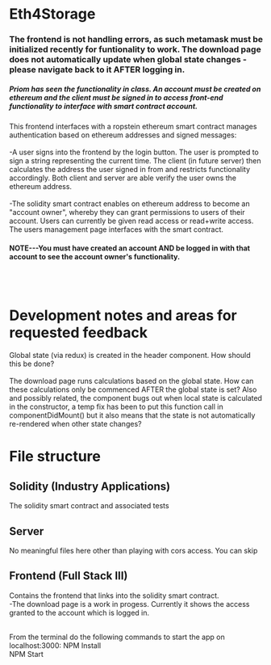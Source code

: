 # Eth4Storage

### The frontend is not handling errors, as such metamask must be initialized recently for funtionality to work. The download page does not automatically update when global state changes - please navigate back to it AFTER logging in.
##### Priom has seen the functionality in class. An account must be created on ethereum and the client must be signed in to access front-end functionality to interface with smart contract account.

This frontend interfaces with a ropstein ethereum smart contract manages authentication based on ethereum addresses and signed messages:
<br><br>
-A user signs into the frontend by the login button. The user is prompted to sign a string representing the current time. The client (in future server) then calculates the address the user signed in from and restricts functionality accordingly. Both client and server are able verify the user owns the ethereum address.
<br><br>
-The solidity smart contract enables on ethereum address to become an "account owner", whereby they can grant permissions to users of their account. Users can currently be given read access or read+write access. The users management page interfaces with the smart contract. 
#### NOTE---You must have created an account AND be logged in with that account to see the account owner's functionality.
<br><br>

# Development notes and areas for requested feedback
Global state (via redux) is created in the header component. How should this be done?
<br><br>
The download page runs calculations based on the global state. How can these calculations only be commenced AFTER the global state is set? Also and possibly related, the component bugs out when local state is calculated in the constructor, a temp fix has been to put this function call in componentDidMount() but it also means that the state is not automatically re-rendered when other state changes?

# File structure
## Solidity (Industry Applications)
The solidity smart contract and associated tests
## Server
No meaningful files here other than playing with cors access. You can skip
## Frontend (Full Stack III)
Contains the frontend that links into the solidity smart contract.
<br>
-The download page is a work in progess. Currently it shows the access granted to the account which is logged in.


<br>
From the terminal do the following commands to start the app on localhost:3000:
NPM Install<br>
NPM Start<br>


